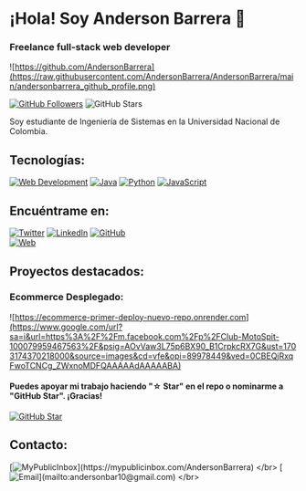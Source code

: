 # ¡Hola! Soy Anderson Barrera 👋
### Freelance full-stack web developer

![https://github.com/AndersonBarrera](https://raw.githubusercontent.com/AndersonBarrera/AndersonBarrera/main/andersonbarrera_github_profile.png)

[![GitHub Followers](https://img.shields.io/github/followers/AndersonBarrera?style=social)](https://github.com/AndersonBarrera)
![GitHub Stars](https://img.shields.io/github/stars/AndersonBarrera?style=social)

Soy estudiante de Ingeniería de Sistemas en la Universidad Nacional de Colombia.

## Tecnologías:
[![Web Development](https://img.shields.io/badge/Web_Development-999999?style=for-the-badge&logo=web&logoColor=white&labelColor=101010)]()
[![Java](https://img.shields.io/badge/Java-007396?style=for-the-badge&logo=java&logoColor=white&labelColor=101010)]()
[![Python](https://img.shields.io/badge/Python-yellow?style=for-the-badge&logo=python&logoColor=white&labelColor=101010)]()
[![JavaScript](https://img.shields.io/badge/JavaScript-F7DF1E?style=for-the-badge&logo=javascript&logoColor=white&labelColor=101010)]()
</br>

## Encuéntrame en:

[![Twitter](https://img.shields.io/badge/Twitter-@ander212003-1DA1F2?style=for-the-badge&logo=twitter&logoColor=white&labelColor=101010)](https://twitter.com/ander212003)
[![LinkedIn](https://img.shields.io/badge/LinkedIn-Anderson_Barrera-0077B5?style=for-the-badge&logo=linkedin&logoColor=white&labelColor=101010)](https://www.linkedin.com/in/anderson-barrera-251b5525b/)
[![GitHub](https://img.shields.io/badge/GitHub-AndersonBarrera-181717?style=for-the-badge&logo=github&logoColor=white&labelColor=101010)](https://github.com/AndersonStick)
</br>
[![Web](https://img.shields.io/badge/Web-AndersonBarrera.com-14a1f0?style=for-the-badge&logo=dev.to&logoColor=white&labelColor=101010)](https://andersonbarrera.com)

## Proyectos destacados:

### Ecommerce Desplegado:

![https://ecommerce-primer-deploy-nuevo-repo.onrender.com](https://www.google.com/url?sa=i&url=https%3A%2F%2Fm.facebook.com%2Fp%2FClub-MotoSpit-100079959467563%2F&psig=AOvVaw3L75p6BX90_B1CrpkcRX7G&ust=1703174370218000&source=images&cd=vfe&opi=89978449&ved=0CBEQjRxqFwoTCNCg_ZWxnoMDFQAAAAAdAAAAABA)

#### Puedes apoyar mi trabajo haciendo "☆ Star" en el repo o nominarme a "GitHub Star". ¡Gracias!

[![GitHub Star](https://img.shields.io/badge/GitHub-Nominar_a_star-yellow?style=for-the-badge&logo=github&logoColor=white&labelColor=101010)](https://stars.github.com/nominate/)

## Contacto:

[![MyPublicInbox](https://img.shields.io/badge/MyPublicInbox-MENSAJE+CAFÉ_(RESPUESTA_RÁPIDA)_Gracias!-orange?style=for-the-badge&logo=Microsoft+Outlook&logoColor=white&labelColor=101010)](https://mypublicinbox.com/AndersonBarrera)
</br>
[![Email](https://img.shields.io/badge/andersonbar10@gmail.com-email_personal_(RESPUESTA_RÁPIDA)_Gracias!-orange-D14836?style=for-the-badge&logo=gmail&logoColor=white&labelColor=101010)](mailto:andersonbar10@gmail.com)
</br>
<!--
**AndersonStick/AndersonStick** is a ✨ _special_ ✨ repository because its `README.md` (this file) appears on your GitHub profile.

Here are some ideas to get you started:

- 🔭 I’m currently working on ...
- 🌱 I’m currently learning ...
- 👯 I’m looking to collaborate on ...
- 🤔 I’m looking for help with ...
- 💬 Ask me about ...
- 📫 How to reach me: ...
- 😄 Pronouns: ...
- ⚡ Fun fact: ...
-->
